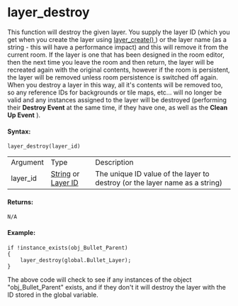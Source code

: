# layer_destroy

This function will destroy the given layer. You supply the layer ID
(which you get when you create the layer using [ layer_create()
](layer_create) ) or the layer name (as a string - this will have a
performance impact) and this will remove it from the current room. If
the layer is one that has been designed in the room editor, then the
next time you leave the room and then return, the layer will be
recreated again with the original contents, however if the room is
persistent, the layer will be removed unless room persistence is
switched off again. When you destroy a layer in this way, all it's
contents will be removed too, so any reference IDs for backgrounds or
tile maps, etc... will no longer be valid and any instances assigned to
the layer will be destroyed (performing their **Destroy Event** at the
same time, if they have one, as well as the **Clean Up Event** ).

#### Syntax:

``` gml
layer_destroy(layer_id)
```

|          |                                                                                                                                                                                                                  |                                                                             |
|----------|------------------------------------------------------------------------------------------------------------------------------------------------------------------------------------------------------------------|-----------------------------------------------------------------------------|
| Argument | Type                                                                                                                                                                                                             | Description                                                                 |
| layer_id |  [String](../../../../../../GameMaker_Language/GML_Overview/Data_Types) or [Layer ID](../../../../../../GameMaker_Language/GML_Reference/Asset_Management/Rooms/General_Layer_Functions/layer_get_id)    | The unique ID value of the layer to destroy (or the layer name as a string) |

#### Returns:

``` gml
N/A
```

#### Example:

``` gml
if !instance_exists(obj_Bullet_Parent)
{
    layer_destroy(global.Bullet_Layer);
}
```

The above code will check to see if any instances of the object
"obj_Bullet_Parent" exists, and if they don't it will destroy the layer
with the ID stored in the global variable.
